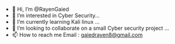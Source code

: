 - 👋 Hi, I’m @RayenGaied
- 👀 I’m interested in Cyber Security...
- 🌱 I’m currently learning Kali linux ...
- 💞️ I’m looking to collaborate on a small Cyber security project ...
- 📫 How to reach me Email : gaiedrayen8@gmail.com

<!---
RayenGaied/RayenGaied is a ✨ special ✨ repository because its `README.md` (this file) appears on your GitHub profile.
You can click the Preview link to take a look at your changes.
--->
